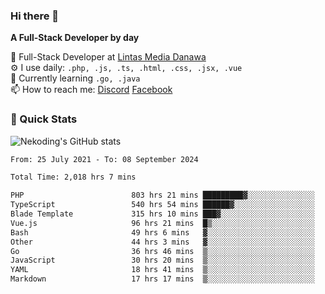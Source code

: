 ### Hi there 👋

**A Full-Stack Developer by day**

🔭 Full-Stack Developer at [Lintas Media Danawa](https://www.lintasmediadanawa.com/)  
⚙️ I use daily: `.php, .js, .ts, .html, .css, .jsx, .vue`  
🌱 Currently learning `.go, .java`  
📫 How to reach me: [Discord](https://discordapp.com/users/984448732999327766)  [Facebook](https://fb.me/tyvandi)  

### 🚀 Quick Stats  

![Nekoding's GitHub stats](https://github-readme-stats.vercel.app/api?username=nekoding&show_icons=true)

<!--START_SECTION:waka-->

```txt
From: 25 July 2021 - To: 08 September 2024

Total Time: 2,018 hrs 7 mins

PHP                        803 hrs 21 mins █████████▓░░░░░░░░░░░░░░░   38.96 %
TypeScript                 540 hrs 54 mins ██████▓░░░░░░░░░░░░░░░░░░   26.23 %
Blade Template             315 hrs 10 mins ███▓░░░░░░░░░░░░░░░░░░░░░   15.28 %
Vue.js                     96 hrs 21 mins  █▒░░░░░░░░░░░░░░░░░░░░░░░   04.67 %
Bash                       49 hrs 6 mins   ▓░░░░░░░░░░░░░░░░░░░░░░░░   02.38 %
Other                      44 hrs 3 mins   ▓░░░░░░░░░░░░░░░░░░░░░░░░   02.14 %
Go                         36 hrs 46 mins  ▒░░░░░░░░░░░░░░░░░░░░░░░░   01.78 %
JavaScript                 30 hrs 20 mins  ▒░░░░░░░░░░░░░░░░░░░░░░░░   01.47 %
YAML                       18 hrs 41 mins  ▒░░░░░░░░░░░░░░░░░░░░░░░░   00.91 %
Markdown                   17 hrs 17 mins  ▒░░░░░░░░░░░░░░░░░░░░░░░░   00.84 %
```

<!--END_SECTION:waka-->

<!--
**nekoding/nekoding** is a ✨ _special_ ✨ repository because its `README.md` (this file) appears on your GitHub profile.

Here are some ideas to get you started:

- 🔭 I’m currently working on ...
- 🌱 I’m currently learning ...
- 👯 I’m looking to collaborate on ...
- 🤔 I’m looking for help with ...
- 💬 Ask me about ...
- 📫 How to reach me: ...
- 😄 Pronouns: ...
- ⚡ Fun fact: ...
-->
